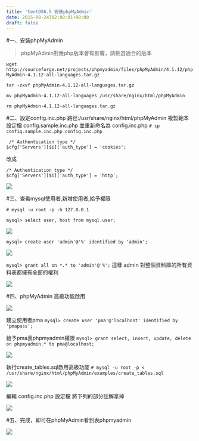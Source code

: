 ```yaml
---
title: 'CentOS6.5 安裝phpMyAdmin'
date: 2015-08-24T02:00:01+08:00
draft: false
---
```

#一、安裝phpMyAdmin
>phpMyAdmin對應php版本會有影響，請挑選適合的版本

`wget http://sourceforge.net/projects/phpmyadmin/files/phpMyAdmin/4.1.12/phpMyAdmin-4.1.12-all-languages.tar.gz`

`tar -zxvf phpMyAdmin-4.1.12-all-languages.tar.gz`

`mv phpMyAdmin-4.1.12-all-languages /usr/share/nginx/html/phpMyAdmin`

`rm phpMyAdmin-4.1.12-all-languages.tar.gz`

#二、設定config.inc.php
路徑:/usr/share/nginx/html/phpMyAdmin
複製範本設定檔 config.sample.inc.php 並重新命名為 config.inc.php
`# cp config.sample.inc.php config.inc.php`

```
 /* Authentication type */
$cfg['Servers'][$i]['auth_type'] = 'cookies';
```
改成
```
/* Authentication type */
$cfg['Servers'][$i]['auth_type'] = 'http';
```

<img desc="" src="//fblog.loopbai.com/images/201508/A01-01.png">

#三、查看mysql使用者,新增使用者,給予權限

`# mysql -u root -p -h 127.0.0.1`

`mysql> select user, host from mysql.user;`

<img desc="" src="//fblog.loopbai.com/images/201508/A01-02.png">

`mysql> create user 'admin'@'%' identified by 'admin';`

<img desc="" src="//fblog.loopbai.com/images/201508/A01-03.png">

`mysql> grant all on *.* to 'admin'@'%';`
這樣 admin 對整個資料庫的所有資料表都擁有全部的權利

<img desc="" src="//fblog.loopbai.com/images/201508/A01-04.png">

#四、phpMyAdmin 高級功能啟用

<img desc="" src="//fblog.loopbai.com/images/201508/A01-05.png">

建立使用者pma
`mysql> create user 'pma'@'localhost' identified by 'pmapass';`

給予pma表phpmyadmin權限
`mysql> grant select, insert, update, delete on phpmyadmin.* to pma@localhost;`

<img desc="" src="//fblog.loopbai.com/images/201508/A01-06.png">

執行create_tables.sql啟用高級功能
`# mysql -u root -p < /usr/share/nginx/html/phpMyAdmin/examples/create_tables.sql`

<img desc="" src="//fblog.loopbai.com/images/201508/A01-07.png">

編輯 config.inc.php 設定檔
將下列的部分註解拿掉

<img desc="" src="//fblog.loopbai.com/images/201508/A01-08.png">

#五、完成，即可在phpMyAdmin看到表phpmyadmin

<img desc="" src="//fblog.loopbai.com/images/201508/A01-09.png">
